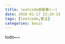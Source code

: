 ```yaml
---
title: leetcode题解集(一)
date: 2018-01-17 23:24:14
tags: [leetcode,算法]
categories: basic
---
```

todo~~